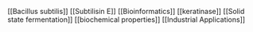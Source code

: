 [[Bacillus subtilis]]
[[Subtilisin E]]
[[Bioinformatics]]
[[keratinase]]
[[Solid state fermentation]]
[[biochemical properties]]
[[Industrial Applications]]
